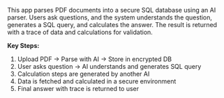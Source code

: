 This app parses PDF documents into a secure SQL database using an AI parser. Users ask questions, and the system understands the question, generates a SQL query, and calculates the answer. The result is returned with a trace of data and calculations for validation.

**Key Steps:**
1. Upload PDF → Parse with AI → Store in encrypted DB
2. User asks question → AI understands and generates SQL query
3. Calculation steps are generated by another AI
4. Data is fetched and calculated in a secure environment
5. Final answer with trace is returned to user
